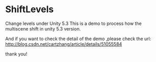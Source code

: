 # ShiftLevels
Change levels under Unity 5.3
This is a demo to process how the multiscene shift in unity 5.3 version.

And if you want to check the detail of the demo ,please check the url:
http://blog.csdn.net/cartzhang/article/details/51055584


thank you!

